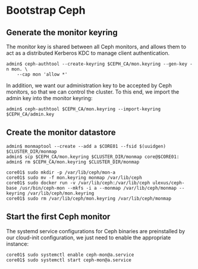 # Bootstrap Ceph

## Generate the monitor keyring

The monitor key is shared between all Ceph monitors, and allows them
to act as a distributed Kerberos KDC to manage client authentication.

```console
admin$ ceph-authtool --create-keyring $CEPH_CA/mon.keyring --gen-key -n mon. \
    --cap mon 'allow *'
```

In addition, we want our administration key to be accepted by Ceph
monitors, so that we can control the cluster. To this end, we import
the admin key into the monitor keyring:

```console
admin$ ceph-authtool $CEPH_CA/mon.keyring --import-keyring $CEPH_CA/admin.key
```

## Create the monitor datastore

```console
admin$ monmaptool --create --add a $CORE01 --fsid $(uuidgen) $CLUSTER_DIR/monmap
admin$ scp $CEPH_CA/mon.keyring $CLUSTER_DIR/monmap core@$CORE01:
admin$ rm $CEPH_CA/mon.keyring $CLUSTER_DIR/monmap
```

```console
core01$ sudo mkdir -p /var/lib/ceph/mon-a
core01$ sudo mv -f mon.keyring monmap /var/lib/ceph
core01$ sudo docker run -v /var/lib/ceph:/var/lib/ceph ulexus/ceph-base /usr/bin/ceph-mon --mkfs -i a --monmap /var/lib/ceph/monmap --keyring /var/lib/ceph/mon.keyring
core01$ sudo rm /var/lib/ceph/mon.keyring /var/lib/ceph/monmap
```

## Start the first Ceph monitor

The systemd service configurations for Ceph binaries are preinstalled
by our cloud-init configuration, we just need to enable the
appropriate instance:

```console
core01$ sudo systemctl enable ceph-mon@a.service
core01$ sudo systemctl start ceph-mon@a.service
```
